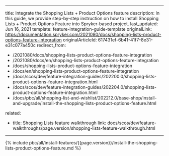   
---
title: Integrate the Shopping Lists + Product Options feature
description: In this guide, we provide step-by-step instruction on how to install Shopping Lists + Product Options Feature  into Spryker-based project.
last_updated: Jun 16, 2021
template: feature-integration-guide-template
originalLink: https://documentation.spryker.com/2021080/docs/shopping-lists-product-options-feature-integration
originalArticleId: 617431ef-6b41-41f7-8e31-e31c077a450c
redirect_from:
  - /2021080/docs/shopping-lists-product-options-feature-integration
  - /2021080/docs/en/shopping-lists-product-options-feature-integration
  - /docs/shopping-lists-product-options-feature-integration
  - /docs/en/shopping-lists-product-options-feature-integration
  - /docs/scos/dev/feature-integration-guides/202200.0/shopping-lists-product-options-feature-integration.html
  - /docs/scos/dev/feature-integration-guides/202204.0/shopping-lists-product-options-feature-integration.html
  - /docs/pbc/all/shopping-list-and-wishlist/202212.0/base-shop/install-and-upgrade/install-the-shopping-lists-product-options-feature.html

related:
  - title: Shopping Lists feature walkthrough
    link: docs/scos/dev/feature-walkthroughs/page.version/shopping-lists-feature-walkthrough.html
---

{% include pbc/all/install-features/{{page.version}}/install-the-shopping-lists-product-options-feature.md %} <!-- To edit, see /_includes/pbc/all/install-features/202204.0/install-the-shopping-lists-product-options-feature.md -->
